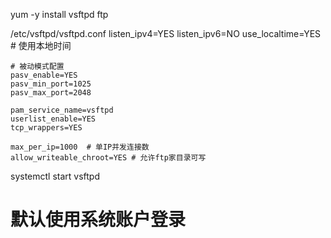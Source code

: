 yum -y install vsftpd ftp

/etc/vsftpd/vsftpd.conf
    listen_ipv4=YES
    listen_ipv6=NO
    use_localtime=YES # 使用本地时间

    # 被动模式配置
    pasv_enable=YES
    pasv_min_port=1025
    pasv_max_port=2048

    pam_service_name=vsftpd
    userlist_enable=YES
    tcp_wrappers=YES

    max_per_ip=1000  # 单IP并发连接数
    allow_writeable_chroot=YES # 允许ftp家目录可写

systemctl start vsftpd

# 默认使用系统账户登录
